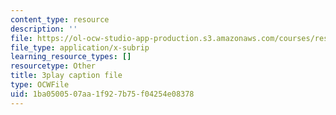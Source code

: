 ```yaml
---
content_type: resource
description: ''
file: https://ol-ocw-studio-app-production.s3.amazonaws.com/courses/res-ll-005-mathematics-of-big-data-and-machine-learning-january-iap-2020/1ba0500507aa1f927b75f04254e08378_zNGKX-4PRsk.srt
file_type: application/x-subrip
learning_resource_types: []
resourcetype: Other
title: 3play caption file
type: OCWFile
uid: 1ba05005-07aa-1f92-7b75-f04254e08378
---
```

